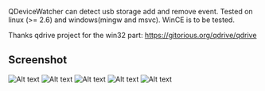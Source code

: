 QDeviceWatcher can detect usb storage add and remove event.
Tested on linux (>= 2.6) and windows(mingw and msvc). WinCE is to be tested.

Thanks qdrive project for the win32 part: https://gitorious.org/qdrive/qdrive

Screenshot
-----

![Alt text](https://github.com/wang-bin/qdevicewatcher/raw/master/screenshot/ubuntu.png              "Ubuntu non-debug")
![Alt text](https://github.com/wang-bin/qdevicewatcher/raw/master/screenshot/ubuntu-gui-debug.png    "Ubuntu gui debug")
![Alt text](https://github.com/wang-bin/qdevicewatcher/raw/master/screenshot/win7.png                "Win7 non-debug")
![Alt text](https://github.com/wang-bin/qdevicewatcher/raw/master/screenshot/win7-gui-debug.png      "Win7 gui debug")
![Alt text](https://github.com/wang-bin/qdevicewatcher/raw/master/screenshot/wince-emu-gu.png        "WinCE emulater")

